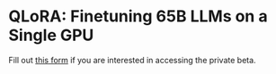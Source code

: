 # QLoRA: Finetuning 65B LLMs on a Single GPU

Fill out [this form](https://forms.gle/SnvMZgCa8xyRwXo97) if you are interested in accessing the private beta.
